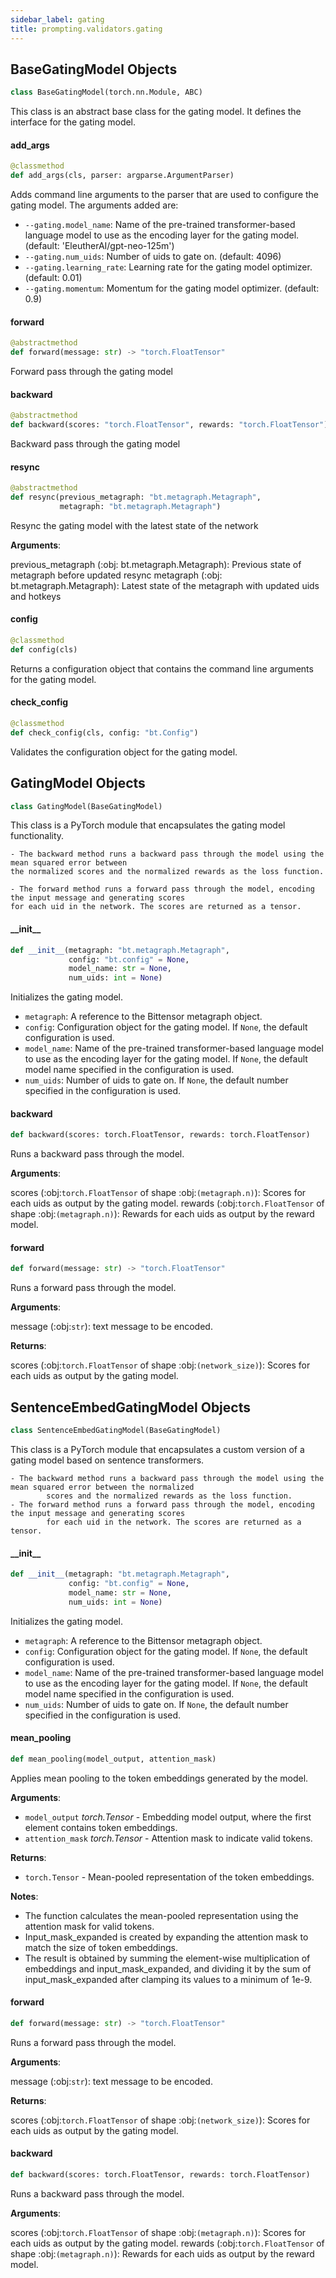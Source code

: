 ```yaml
---
sidebar_label: gating
title: prompting.validators.gating
---
```


## BaseGatingModel Objects

```python
class BaseGatingModel(torch.nn.Module, ABC)
```

This class is an abstract base class for the gating model. It defines the interface for the gating model.

#### add\_args

```python
@classmethod
def add_args(cls, parser: argparse.ArgumentParser)
```

Adds command line arguments to the parser that are used to configure the gating model.
The arguments added are:
- `--gating.model_name`: Name of the pre-trained transformer-based language model to use as the encoding layer
                         for the gating model. (default: &#x27;EleutherAI/gpt-neo-125m&#x27;)
- `--gating.num_uids`: Number of uids to gate on. (default: 4096)
- `--gating.learning_rate`: Learning rate for the gating model optimizer. (default: 0.01)
- `--gating.momentum`: Momentum for the gating model optimizer. (default: 0.9)

#### forward

```python
@abstractmethod
def forward(message: str) -> "torch.FloatTensor"
```

Forward pass through the gating model

#### backward

```python
@abstractmethod
def backward(scores: "torch.FloatTensor", rewards: "torch.FloatTensor")
```

Backward pass through the gating model

#### resync

```python
@abstractmethod
def resync(previous_metagraph: "bt.metagraph.Metagraph",
           metagraph: "bt.metagraph.Metagraph")
```

Resync the gating model with the latest state of the network

**Arguments**:

  previous_metagraph (:obj: bt.metagraph.Metagraph):
  Previous state of metagraph before updated resync
  metagraph (:obj: bt.metagraph.Metagraph):
  Latest state of the metagraph with updated uids and hotkeys

#### config

```python
@classmethod
def config(cls)
```

Returns a configuration object that contains the command line arguments for the gating model.

#### check\_config

```python
@classmethod
def check_config(cls, config: "bt.Config")
```

Validates the configuration object for the gating model.

## GatingModel Objects

```python
class GatingModel(BaseGatingModel)
```

This class is a PyTorch module that encapsulates the gating model functionality.

    - The backward method runs a backward pass through the model using the mean squared error between
    the normalized scores and the normalized rewards as the loss function.

    - The forward method runs a forward pass through the model, encoding the input message and generating scores
    for each uid in the network. The scores are returned as a tensor.

#### \_\_init\_\_

```python
def __init__(metagraph: "bt.metagraph.Metagraph",
             config: "bt.config" = None,
             model_name: str = None,
             num_uids: int = None)
```

Initializes the gating model.
- `metagraph`: A reference to the Bittensor metagraph object.
- `config`: Configuration object for the gating model. If `None`, the default configuration is used.
- `model_name`: Name of the pre-trained transformer-based language model to use as the encoding layer
                for the gating model. If `None`, the default model name specified in the configuration is used.
- `num_uids`: Number of uids to gate on. If `None`, the default number specified in the configuration is used.

#### backward

```python
def backward(scores: torch.FloatTensor, rewards: torch.FloatTensor)
```

Runs a backward pass through the model.

**Arguments**:

  scores (:obj:`torch.FloatTensor` of shape :obj:`(metagraph.n)`):
  Scores for each uids as output by the gating model.
  rewards (:obj:`torch.FloatTensor` of shape :obj:`(metagraph.n)`):
  Rewards for each uids as output by the reward model.

#### forward

```python
def forward(message: str) -> "torch.FloatTensor"
```

Runs a forward pass through the model.

**Arguments**:

  message (:obj:`str`):
  text message to be encoded.

**Returns**:

  scores (:obj:`torch.FloatTensor` of shape :obj:`(network_size)`):
  Scores for each uids as output by the gating model.

## SentenceEmbedGatingModel Objects

```python
class SentenceEmbedGatingModel(BaseGatingModel)
```

This class is a PyTorch module that encapsulates a custom version of a gating model based on sentence transformers.

    - The backward method runs a backward pass through the model using the mean squared error between the normalized
            scores and the normalized rewards as the loss function.
    - The forward method runs a forward pass through the model, encoding the input message and generating scores
            for each uid in the network. The scores are returned as a tensor.

#### \_\_init\_\_

```python
def __init__(metagraph: "bt.metagraph.Metagraph",
             config: "bt.config" = None,
             model_name: str = None,
             num_uids: int = None)
```

Initializes the gating model.
- `metagraph`: A reference to the Bittensor metagraph object.
- `config`: Configuration object for the gating model. If `None`, the default configuration is used.
- `model_name`: Name of the pre-trained transformer-based language model to use as the encoding layer for the
                gating model. If `None`, the default model name specified in the configuration is used.
- `num_uids`: Number of uids to gate on. If `None`, the default number specified in the configuration is used.

#### mean\_pooling

```python
def mean_pooling(model_output, attention_mask)
```

Applies mean pooling to the token embeddings generated by the model.

**Arguments**:

- `model_output` _torch.Tensor_ - Embedding model output, where the first element contains token embeddings.
- `attention_mask` _torch.Tensor_ - Attention mask to indicate valid tokens.

**Returns**:

- `torch.Tensor` - Mean-pooled representation of the token embeddings.

**Notes**:

  - The function calculates the mean-pooled representation using the attention mask for valid tokens.
  - Input_mask_expanded is created by expanding the attention mask to match the size of token embeddings.
  - The result is obtained by summing the element-wise multiplication of embeddings and input_mask_expanded,
  and dividing it by the sum of input_mask_expanded after clamping its values to a minimum of 1e-9.

#### forward

```python
def forward(message: str) -> "torch.FloatTensor"
```

Runs a forward pass through the model.

**Arguments**:

  message (:obj:`str`):
  text message to be encoded.

**Returns**:

  scores (:obj:`torch.FloatTensor` of shape :obj:`(network_size)`):
  Scores for each uids as output by the gating model.

#### backward

```python
def backward(scores: torch.FloatTensor, rewards: torch.FloatTensor)
```

Runs a backward pass through the model.

**Arguments**:

  scores (:obj:`torch.FloatTensor` of shape :obj:`(metagraph.n)`):
  Scores for each uids as output by the gating model.
  rewards (:obj:`torch.FloatTensor` of shape :obj:`(metagraph.n)`):
  Rewards for each uids as output by the reward model.

